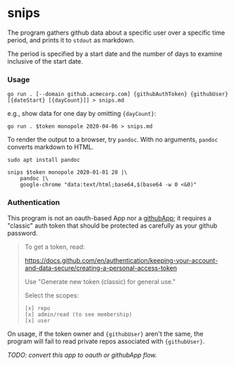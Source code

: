 # snips

The program gathers github data about a specific user over a specific 
time period, and prints it to `stdout` as markdown.

The period is specified by a start date and the number of days to
examine inclusive of the start date.

### Usage

```
go run . [--domain github.acmecorp.com] {githubAuthToken} {githubUser} [{dateStart} [{dayCount}]] > snips.md
```

e.g., show data for one day by omitting `{dayCount}`:

```
go run . $token monopole 2020-04-06 > snips.md
```

To render the output to a browser, try `pandoc`.
With no arguments, `pandoc` converts markdown to HTML.

```
sudo apt install pandoc
```

```
snips $token monopole 2020-01-01 28 |\
    pandoc |\
    google-chrome "data:text/html;base64,$(base64 -w 0 <&0)"
```

### Authentication

[githubApp]: https://docs.github.com/en/apps/creating-github-apps/setting-up-a-github-app/creating-a-github-app

This program is not an oauth-based App nor a [githubApp]; it requires a "classic"
auth token that should be protected as carefully as your github password.

> To get a token, read:
> 
> https://docs.github.com/en/authentication/keeping-your-account-and-data-secure/creating-a-personal-access-token
> 
> Use "Generate new token (classic) for general use."
>
> Select the scopes:
> ```
> [x] repo
> [x] admin/read (to see membership)
> [x] user
> ```

On usage, if the token owner and `{githubUser}` aren't the same, the program will fail
to read private repos associated with `{githubUser}`.

_TODO: convert this app to oauth or githubApp flow._
